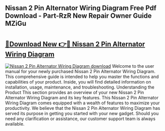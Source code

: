 ## Nissan 2 Pin Alternator Wiring Diagram Free Pdf Download - Part-RzR New Repair Owner Guide MZiGu

# <h2><a href="http://dfswoa.blite.top/?on=Nissan+2+Pin+Alternator+Wiring+Diagram">🔗Download New 👉🔴 Nissan 2 Pin Alternator Wiring Diagram</a></h2>

[![Nissan 2 Pin Alternator Wiring Diagram download](https://i.imgur.com/lujVjoI.png)](http://dfswoa.blite.top/?on=Nissan+2+Pin+Alternator+Wiring+Diagram)
Welcome to the user manual for your newly purchased Nissan 2 Pin Alternator Wiring Diagram. This comprehensive guide is intended to help you master the functions and capabilities of your product. Inside, you will find detailed information on installation, usage, maintenance, and troubleshooting. Understanding the Product This section provides an overview of your new Nissan 2 Pin Alternator Wiring Diagram and its key features. This Nissan 2 Pin Alternator Wiring Diagram comes equipped with a wealth of features to maximize your productivity. We believe that the Nissan 2 Pin Alternator Wiring Diagram has served its purpose in getting you started with your new gadget. Should you need any clarification or assistance, our customer support team is always available.
